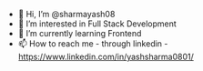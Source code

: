 - 👋 Hi, I’m @sharmayash08
- 👀 I’m interested in Full Stack Development
- 🌱 I’m currently learning Frontend
- 📫 How to reach me - through linkedin - https://www.linkedin.com/in/yashsharma0801/

<!---
sharmayash08/sharmayash08 is a ✨ special ✨ repository because its `README.md` (this file) appears on your GitHub profile.
You can click the Preview link to take a look at your changes.
--->
